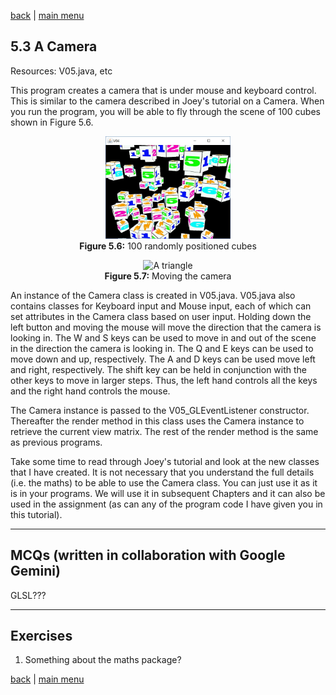 [back](ch5.md) | [main menu](../README.md)
 
## 5.3 A Camera

Resources: V05.java, etc

This program creates a camera that is under mouse and keyboard control. This is similar to the camera described in Joey's tutorial on a Camera. When you run the program, you will be able to fly through the scene of 100 cubes shown in Figure 5.6.

<p align="center">
  <img src="ch5_img/ch5_2_100_random_cubes.jpg" alt="A  triangle" width="200"><br>
  <strong>Figure 5.6:</strong> 100 randomly positioned cubes
</p>

<p align="center">
  <img src="ch5_img/ch5_3_camera.mp4" alt="A  triangle" width="200"><br>
  <strong>Figure 5.7:</strong> Moving the camera
</p>

An instance of the Camera class is created in V05.java. V05.java also contains classes for Keyboard input and Mouse input, each of which can set attributes in the Camera class based on user input. Holding down the left button and moving the mouse will move the direction that the camera is looking in. The W and S keys can be used to move in and out of the scene in the direction the camera is looking in. The Q and E keys can be used to move down and up, respectively. The A and D keys can be used move left and right, respectively. The shift key can be held in conjunction with the other keys to move in larger steps. Thus, the left hand controls all the keys and the right hand controls the mouse.

The Camera instance is passed to the V05_GLEventListener constructor. Thereafter the render method in this class uses the Camera instance to retrieve the current view matrix. The rest of the render method is the same as previous programs.

Take some time to read through Joey's tutorial and look at the new classes that I have created. It is not necessary that you understand the full details (i.e. the maths) to be able to use the Camera class. You can just use it as it is in your programs. We will use it in subsequent Chapters and it can also be used in the assignment (as can any of the program code I have given you in this tutorial).

---

## MCQs (written in collaboration with Google Gemini)

GLSL???

---

## Exercises

1. Something about the maths package?


[back](ch5.md) | [main menu](../README.md)